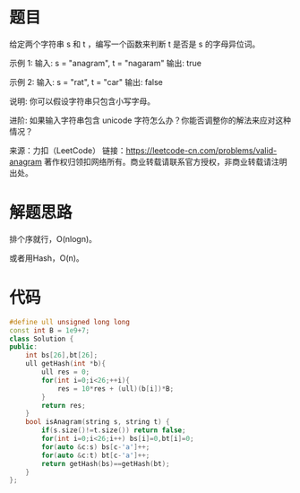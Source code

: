 # 题目

给定两个字符串 s 和 t ，编写一个函数来判断 t 是否是 s 的字母异位词。

示例 1:
输入: s = "anagram", t = "nagaram"
输出: true

示例 2:
输入: s = "rat", t = "car"
输出: false

说明:
你可以假设字符串只包含小写字母。

进阶:
如果输入字符串包含 unicode 字符怎么办？你能否调整你的解法来应对这种情况？

来源：力扣（LeetCode）
链接：https://leetcode-cn.com/problems/valid-anagram
著作权归领扣网络所有。商业转载请联系官方授权，非商业转载请注明出处。

# 解题思路

排个序就行，O(nlogn)。

或者用Hash，O(n)。

# 代码

```c++
#define ull unsigned long long
const int B = 1e9+7;
class Solution {
public:    
    int bs[26],bt[26];
    ull getHash(int *b){
        ull res = 0;
        for(int i=0;i<26;++i){
            res = 10*res + (ull)(b[i])*B;
        }
        return res;
    }
    bool isAnagram(string s, string t) {
        if(s.size()!=t.size()) return false;  
        for(int i=0;i<26;i++) bs[i]=0,bt[i]=0;
        for(auto &c:s) bs[c-'a']++;
        for(auto &c:t) bt[c-'a']++;
        return getHash(bs)==getHash(bt);
    }
};
```

